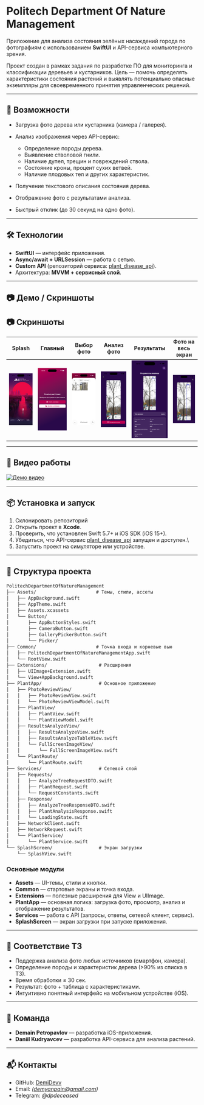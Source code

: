 # Politech Department Of Nature Management

Приложение для анализа состояния зелёных насаждений города по фотографиям с использованием **SwiftUI** и API-сервиса компьютерного зрения.

Проект создан в рамках задания по разработке ПО для мониторинга и классификации деревьев и кустарников. Цель — помочь определять характеристики состояния растений и выявлять потенциально опасные экземпляры для своевременного принятия управленческих решений.

---

## 🚀 Возможности

* Загрузка фото дерева или кустарника (камера / галерея).
* Анализ изображения через API-сервис:

  * Определение породы дерева.
  * Выявление стволовой гнили.
  * Наличие дупел, трещин и повреждений ствола.
  * Состояние кроны, процент сухих ветвей.
  * Наличие плодовых тел и других характеристик.
* Получение текстового описания состояния дерева.
* Отображение фото с результатами анализа.
* Быстрый отклик (до 30 секунд на одно фото).

---

## 🛠️ Технологии

* **SwiftUI** — интерфейс приложения.
* **Async/await + URLSession** — работа с сетью.
* **Custom API** (репозиторий сервиса: [plant_disease_api](https://github.com/kurorodev/plant_disease_api)).
* Архитектура: **MVVM + сервисный слой**.

---

## 📷 Демо / Скриншоты

## 📷 Скриншоты

| Splash | Главный | Выбор фото | Анализ фото | Результаты | Фото на весь экран |
|--------|---------|------------|-------------|------------|--------------------|
| <img src="docs/screenshots/splash.png" width="200"/> | <img src="docs/screenshots/main.png" width="200"/> | <img src="docs/screenshots/select.png" width="200"/> | <img src="docs/screenshots/analyze.png" width="200"/> | <img src="docs/screenshots/results.png" width="200"/> | <img src="docs/screenshots/fullanalyzephoto.png" width="200"/> |

---

## 🎥 Видео работы

[![Демо видео](docs/screenshots/video_preview.png)](https://youtu.be/xxx)

---

## 📦 Установка и запуск

1. Склонировать репозиторий
2. Открыть проект в **Xcode**.
3. Проверить, что установлен Swift 5.7+ и iOS SDK (iOS 15+).
4. Убедиться, что API-сервис [plant_disease_api](https://github.com/kurorodev/plant_disease_api) запущен и доступен.\
5. Запустить проект на симуляторе или устройстве.

---

## 📂 Структура проекта

```
PolitechDepartmentOfNatureManagement
├── Assets/                      # Темы, стили, ассеты
│   ├── AppBackground.swift
│   ├── AppTheme.swift
│   ├── Assets.xcassets
│   └── Button/
│       ├── AppButtonStyles.swift
│       ├── CameraButton.swift
│       ├── GalleryPickerButton.swift
│       └── Picker/
├── Common/                      # Точка входа и корневые вью
│   ├── PolitechDepartmentOfNatureManagementApp.swift
│   └── RootView.swift
├── Extensions/                   # Расширения
│   ├── UIImage+Extension.swift
│   └── View+AppBackground.swift
├── PlantApp/                     # Основное приложение
│   ├── PhotoReviewView/
│   │   ├── PhotoReviewView.swift
│   │   └── PhotoReviewViewModel.swift
│   ├── PlantView/
│   │   ├── PlantView.swift
│   │   └── PlantViewModel.swift
│   ├── ResultsAnalyzeView/
│   │   ├── ResultsAnalyzeView.swift
│   │   ├── ResultsAnalyzeTableView.swift
│   │   └── FullScreenImageView/
│   │       └── FullScreenImageView.swift
│   └── PlantRoute/
│       └── PlantRoute.swift
├── Services/                     # Сетевой слой
│   ├── Requests/
│   │   ├── AnalyzeTreeRequestDTO.swift
│   │   ├── PlantRequest.swift
│   │   └── RequestConstants.swift
│   ├── Response/
│   │   ├── AnalyzeTreeResponseDTO.swift
│   │   ├── PlantAnalysisResponse.swift
│   │   └── LoadingState.swift
│   ├── NetworkClient.swift
│   ├── NetworkRequest.swift
│   └── PlantService/
│       └── PlantService.swift
└── SplashScreen/                 # Экран загрузки
    └── SplashView.swift
```

### Основные модули

* **Assets** — UI-темы, стили и кнопки.
* **Common** — стартовые экраны и точка входа.
* **Extensions** — полезные расширения для View и UIImage.
* **PlantApp** — основная логика: загрузка фото, просмотр, анализ и отображение результатов.
* **Services** — работа с API (запросы, ответы, сетевой клиент, сервис).
* **SplashScreen** — экран загрузки при запуске приложения.

---

## 📑 Соответствие ТЗ

* Поддержка анализа фото любых источников (смартфон, камера).
* Определение породы и характеристик дерева (>90% из списка в ТЗ).
* Время обработки ≤ 30 сек.
* Результат: фото + таблица с характеристиками.
* Интуитивно понятный интерфейс на мобильном устройстве (iOS).

---

## 👥 Команда

* **Demain Petropavlov** — разработка iOS-приложения.
* **Daniil Kudryavcev** — разработка API-сервиса для анализа растений.

---

## 📬 Контакты

* GitHub: [DemiDevv](https://github.com/DemiDevv)
* Email: *(demyanpain@gmail.com)*
* Telegram: *@dpdeceased*
